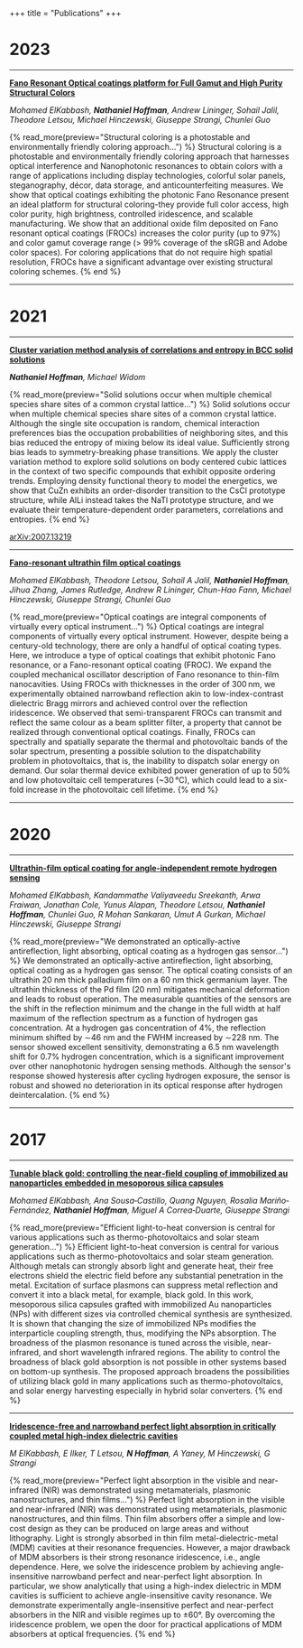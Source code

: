 +++
title = "Publications"
+++


# 2023

---
[**Fano Resonant Optical coatings platform for Full Gamut and High Purity Structural Colors**](https://doi.org/10.21203/rs.3.rs-2078826/v1)

*Mohamed ElKabbash, **Nathaniel Hoffman**, Andrew Lininger, Sohail Jalil, Theodore Letsou, Michael Hinczewski, Giuseppe Strangi, Chunlei Guo*

{% read_more(preview="Structural coloring is a photostable and environmentally friendly coloring approach...") %}
Structural coloring is a photostable and environmentally friendly coloring approach that harnesses optical interference and Nanophotonic resonances to obtain colors with a range of applications including display technologies, colorful solar panels, steganography, décor, data storage, and anticounterfeiting measures. We show that optical coatings exhibiting the photonic Fano Resonance present an ideal platform for structural coloring-they provide full color access, high color purity, high brightness, controlled iridescence, and scalable manufacturing. We show that an additional oxide film deposited on Fano resonant optical coatings (FROCs) increases the color purity (up to 97%) and color gamut coverage range (> 99% coverage of the sRGB and Adobe color spaces). For coloring applications that do not require high spatial resolution, FROCs have a significant advantage over existing structural coloring schemes.
{% end %}

---

# 2021

---
[**Cluster variation method analysis of correlations and entropy in BCC solid solutions**](https://doi.org/10.1007/s11661-021-06182-z)

***Nathaniel Hoffman**, Michael Widom*

{% read_more(preview="Solid solutions occur when multiple chemical species share sites of a common crystal lattice...") %}
Solid solutions occur when multiple chemical species share sites of a common crystal lattice. Although the single site occupation is random, chemical interaction preferences bias the occupation probabilities of neighboring sites, and this bias reduced the entropy of mixing below its ideal value. Sufficiently strong bias leads to symmetry-breaking phase transitions. We apply the cluster variation method to explore solid solutions on body centered cubic lattices in the context of two specific compounds that exhibit opposite ordering trends. Employing density functional theory to model the energetics, we show that CuZn exhibits an order-disorder transition to the CsCl prototype structure, while AlLi instead takes the NaTl prototype structure, and we evaluate their temperature-dependent order parameters, correlations and entropies.
{% end %}

[arXiv:2007.13219](https://arxiv.org/abs/2007.13219)

---
[**Fano-resonant ultrathin film optical coatings**](https://doi.org/10.1038/s41565-020-00841-9)

*Mohamed ElKabbash, Theodore Letsou, Sohail A Jalil, **Nathaniel Hoffman**, Jihua Zhang, James Rutledge, Andrew R Lininger, Chun-Hao Fann, Michael Hinczewski, Giuseppe Strangi, Chunlei Guo*

{% read_more(preview="Optical coatings are integral components of virtually every optical instrument...") %}
Optical coatings are integral components of virtually every optical instrument. However, despite being a century-old technology, there are only a handful of optical coating types. Here, we introduce a type of optical coatings that exhibit photonic Fano resonance, or a Fano-resonant optical coating (FROC). We expand the coupled mechanical oscillator description of Fano resonance to thin-film nanocavities. Using FROCs with thicknesses in the order of 300 nm, we experimentally obtained narrowband reflection akin to low-index-contrast dielectric Bragg mirrors and achieved control over the reflection iridescence. We observed that semi-transparent FROCs can transmit and reflect the same colour as a beam splitter filter, a property that cannot be realized through conventional optical coatings. Finally, FROCs can spectrally and spatially separate the thermal and photovoltaic bands of the solar spectrum, presenting a possible solution to the dispatchability problem in photovoltaics, that is, the inability to dispatch solar energy on demand. Our solar thermal device exhibited power generation of up to 50% and low photovoltaic cell temperatures (~30 °C), which could lead to a six-fold increase in the photovoltaic cell lifetime.
{% end %}

---

# 2020

---
[**Ultrathin-film optical coating for angle-independent remote hydrogen sensing**](https://doi.org/10.1088/1361-6501/ab9fd8)

*Mohamed ElKabbash, Kandammathe Valiyaveedu Sreekanth, Arwa Fraiwan, Jonathan Cole, Yunus Alapan, Theodore Letsou, **Nathaniel Hoffman**, Chunlei Guo, R Mohan Sankaran, Umut A Gurkan, Michael Hinczewski, Giuseppe Strangi*

{% read_more(preview="We demonstrated an optically-active antireflection, light absorbing, optical coating as a hydrogen gas sensor...") %}
We demonstrated an optically-active antireflection, light absorbing, optical coating as a hydrogen gas sensor. The optical coating consists of an ultrathin 20 nm thick palladium film on a 60 nm thick germanium layer. The ultrathin thickness of the Pd film (20 nm) mitigates mechanical deformation and leads to robust operation. The measurable quantities of the sensors are the shift in the reflection minimum and the change in the full width at half maximum of the reflection spectrum as a function of hydrogen gas concentration. At a hydrogen gas concentration of 4%, the reflection minimum shifted by ∼46 nm and the FWHM increased by ∼228 nm. The sensor showed excellent sensitivity, demonstrating a 6.5 nm wavelength shift for 0.7% hydrogen concentration, which is a significant improvement over other nanophotonic hydrogen sensing methods. Although the sensor's response showed hysteresis after cycling hydrogen exposure, the sensor is robust and showed no deterioration in its optical response after hydrogen deintercalation.
{% end %}

---

# 2017

---
[**Tunable black gold: controlling the near‐field coupling of immobilized au nanoparticles embedded in mesoporous silica capsules**](https://doi.org/10.1002/adom.201700617)

*Mohamed ElKabbash, Ana Sousa‐Castillo, Quang Nguyen, Rosalia Mariño‐Fernández, **Nathaniel Hoffman**, Miguel A Correa‐Duarte, Giuseppe Strangi*

{% read_more(preview="Efficient light-to-heat conversion is central for various applications such as thermo-photovoltaics and solar steam generation...") %}
Efficient light-to-heat conversion is central for various applications such as thermo-photovoltaics and solar steam generation. Although metals can strongly absorb light and generate heat, their free electrons shield the electric field before any substantial penetration in the metal. Excitation of surface plasmons can suppress metal reflection and convert it into a black metal, for example, black gold. In this work, mesoporous silica capsules grafted with immobilized Au nanoparticles (NPs) with different sizes via controlled chemical synthesis are synthesized. It is shown that changing the size of immobilized NPs modifies the interparticle coupling strength, thus, modifying the NPs absorption. The broadness of the plasmon resonance is tuned across the visible, near-infrared, and short wavelength infrared regions. The ability to control the broadness of black gold absorption is not possible in other systems based on bottom-up synthesis. The proposed approach broadens the possibilities of utilizing black gold in many applications such as thermo-photovoltaics, and solar energy harvesting especially in hybrid solar converters.
{% end %}

---
[**Iridescence-free and narrowband perfect light absorption in critically coupled metal high-index dielectric cavities**](https://doi.org/10.1364/OL.42.003598)

*M ElKabbash, E Ilker, T Letsou, **N Hoffman**, A Yaney, M Hinczewski, G Strangi*

{% read_more(preview="Perfect light absorption in the visible and near-infrared (NIR) was demonstrated using metamaterials, plasmonic nanostructures, and thin films...") %}
Perfect light absorption in the visible and near-infrared (NIR) was demonstrated using metamaterials, plasmonic nanostructures, and thin films. Thin film absorbers offer a simple and low-cost design as they can be produced on large areas and without lithography. Light is strongly absorbed in thin film metal-dielectric-metal (MDM) cavities at their resonance frequencies. However, a major drawback of MDM absorbers is their strong resonance iridescence, i.e., angle dependence. Here, we solve the iridescence problem by achieving angle-insensitive narrowband perfect and near-perfect light absorption. In particular, we show analytically that using a high-index dielectric in MDM cavities is sufficient to achieve angle-insensitive cavity resonance. We demonstrate experimentally angle-insensitive perfect and near-perfect absorbers in the NIR and visible regimes up to ±60°. By overcoming the iridescence problem, we open the door for practical applications of MDM absorbers at optical frequencies.
{% end %}
